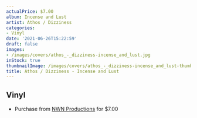 ```yaml
---
actualPrice: $7.00
album: Incense and Lust
artist: Athos / Dizziness
categories:
- Vinyl
date: '2021-06-26T15:22:59'
draft: false
images:
- /images/covers/athos_-_dizziness-incense_and_lust.jpg
inStock: true
thumbnailImage: /images/covers/athos_-_dizziness-incense_and_lust-thumb.jpg
title: Athos / Dizziness - Incense and Lust
---
```


## Vinyl
* Purchase from [NWN Productions](http://shop.nwnprod.com/index.php?route=product/product&path=76&product_id=2937&sort=pd.name&order=ASC) for $7.00
